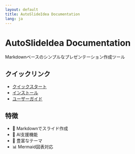 ```yaml
---
layout: default
title: AutoSlideIdea Documentation
lang: ja
---
```


# AutoSlideIdea Documentation

Markdownベースのシンプルなプレゼンテーション作成ツール

## クイックリンク

- [クイックスタート](ja/quickstart/)
- [インストール](ja/getting-started/installation)
- [ユーザーガイド](ja/user-guide/)

## 特徴

- 📝 Markdownでスライド作成
- 🤖 AI支援機能
- 🎨 豊富なテーマ
- 📊 Mermaid図表対応
